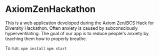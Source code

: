# AxiomZenHackathon

This is a web application developed during the Axiom Zen/BCS Hack for Diversity Hackathon. Often anxiety is caused by subconsciously hyperventilating. The goal of our app is to reduce people's anxiety by teaching them how to properly breathe.

To run:
`npm install`
`npm start`
